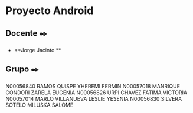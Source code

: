 # Proyecto Android

## Docente ✒️

* **Jorge Jacinto **

## Grupo  ✒️
N00056840	RAMOS	QUISPE	YHEREMI FERMIN
N00057018	MANRIQUE	CONDORI	ZARELA EUGENIA
N00056826	URPI	CHAVEZ	FATIMA VICTORIA
N00057014	MARLO	VILLANUEVA	LESLIE YESENIA
N00056830	SILVERA	SOTELO	MILUSKA SALOME



